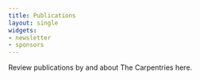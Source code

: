 ```yaml
---
title: Publications
layout: single
widgets:
- newsletter
- sponsors
---
```


Review publications by and about The Carpentries here.